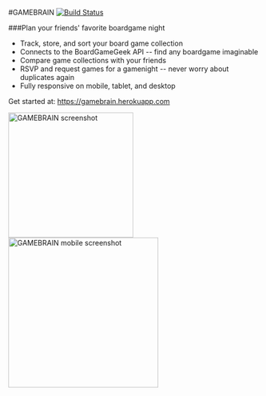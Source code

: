 #GAMEBRAIN
[![Build Status](https://travis-ci.org/andybeers/gamebrain.svg?branch=master)](https://travis-ci.org/andybeers/gamebrain)


###Plan your friends' favorite boardgame night
- Track, store, and sort your board game collection
- Connects to the BoardGameGeek API -- find any boardgame imaginable
- Compare game collections with your friends
- RSVP and request games for a gamenight -- never worry about duplicates again
- Fully responsive on mobile, tablet, and desktop


Get started at: https://gamebrain.herokuapp.com


<img alt="GAMEBRAIN screenshot" src="http://i.imgur.com/4ZLSduP.png?1" height="250px">


<img alt="GAMEBRAIN mobile screenshot" src="http://i.imgur.com/0d81f8Y.png" height="300px">


